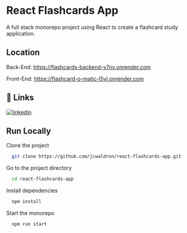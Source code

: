 
# React Flashcards App

A full stack monorepo project using React to create a flashcard study application.


## Location

Back-End: https://flashcards-backend-v7nv.onrender.com

Front-End: https://flashcard-o-matic-l5yl.onrender.com
## 🔗 Links
[![linkedin](https://img.shields.io/badge/linkedin-0A66C2?style=for-the-badge&logo=linkedin&logoColor=white)](https://www.linkedin.com/in/jessica-c-waldron/)


## Run Locally

Clone the project

```bash
  git clone https://github.com/jcwaldron/react-flashcards-app.git
```

Go to the project directory

```bash
  cd react-flashcards-app
```

Install dependencies

```bash
  npm install
```

Start the monorepo

```bash
  npm run start
```
